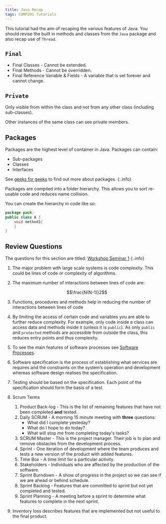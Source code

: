 ```yaml
---
title: Java Recap
tags: COMP201 Tutorials
---
```

This tutorial had the aim of recaping the various features of Java. You should revise the built in methods and classes from the `Java` package and also recap use of `Thread`.

## `Final`

* Final Classes - Cannot be extended.
* Final Methods - Cannot be overridden.
* Final Reference Variable & Fields - A variable that is set forever and cannot change.

## `Private`
Only visible from within the class and not from any other class (including sub-classes).

Other instances of the same class can see private members.

## Packages
Packages are the highest level of container in Java. Packages can contain:

* Sub-packages
* Classes
* Interfaces

See [geeks for geeks](https://www.geeksforgeeks.org/packages-in-java/) to find out more about packages.
{:.info}

Packages are compiled into a folder hierarchy. This allows you to sort re-usable code and reduces name collision.

You can create the hierarchy in code like so:

```java
package pack;
public class A {
	void method1{
	}
}

``` 

## Review Questions
The questions for this section are titled: [Workshop Seminar 1](https://liverpool.instructure.com/courses/46117/files/6120661?module_item_id=1236449)
{:.info}

1. The major problem with large scale systems is code complexity. This could be lines of code or complexity of algorithms.
1. The maximum number of interactions between lines of code are:

	$$\frac{N(N-1)}2$$
1. Functions, procedures and methods help in reducing the number of interactions between lines of code
1. By limiting the access of certain code and variables you are able to further reduce complexity. For example, only code inside a class can access data and methods inside it (unless it is `public`). As only `public` and `protected` methods are accessible from outside the class, this reduces entry points and thus complexity.
1. To see the main features of software processes see [Software Processes]({{site.baseurl}}/comp201/lectures/2021/09/29/1.html).
1. Software specification is the process of establishing what services are requires and the constraints on the system’s operation and development whereas software design realises the specification. 
1. Testing should be based on the specification. Each point of the specification should form the basis of a test.
1. Scrum Terms
	1. Product Back-log - This is the list of remaining features that have not been completed **and** tested.
	1. Daily SCRUM - A morning 15 minute meeting with **three** questions:
		* What did I complete yesteday?
		* What do I hope to do today?
		* What will stop me from completing today's tasks?
	1. SCRUM Master - This is the project manager. Their job is to plan and remove obstacles from the development process.
	1. Sprint - One iteration of development where the team produces and tests a new version of the product with added features.
	1. Time Box - A time limit for a particular activity.
	1. Stakeholders - Individuals who are affected by the production of the software.
	1. Sprint Burndown - A show of progress in the project so we can see if we are ahead or behind schedule.
	1. Sprint Backlog - Features that are committed to sprint but not yet completed and tested.
	1. Sprint Planning - A meeting before a sprint to determine what features to complete in the next sprint.
1. Inventory loss describes features that are implemented but not useful to the final product.